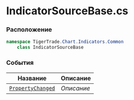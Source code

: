 
# IndicatorSourceBase.cs
### Расположение
```csharp
namespace TigerTrade.Chart.Indicators.Common  
    class IndicatorSourceBase
```

### События
| Название | Описание |
| --- | --- |
| [`PropertyChanged`](./События/PropertyChanged.md) | *Описание* |
